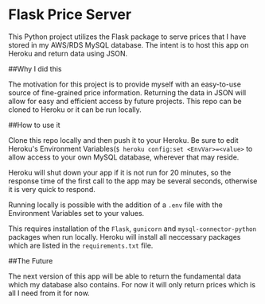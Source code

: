 Flask Price Server
===========

This Python project utilizes the Flask package to serve prices that I have stored in my AWS/RDS MySQL database. The intent is to host this app on Heroku and return data using JSON.

##Why I did this

The motivation for this project is to provide myself with an easy-to-use source of fine-grained price information. Returning the data in JSON will allow for easy and efficient access by future projects. This repo can be cloned to Heroku or it can be run locally.

##How to use it

Clone this repo locally and then push it to your Heroku. Be sure to edit Heroku's Environment Variables(`$ heroku config:set <EnvVar>=<value>` to allow access to your own MySQL database, wherever that may reside.

Heroku will shut down your app if it is not run for 20 minutes, so the response time of the first call to the app may be several seconds, otherwise it is very quick to respond.

Running locally is possible with the addition of a `.env` file with the Environment Variables set to your values.

This requires installation of the `Flask`, `gunicorn` and `mysql-connector-python` packages when run locally. Heroku will install all neccessary packages which are listed in the `requirements.txt` file.

##The Future

The next version of this app will be able to return the fundamental data which my database also contains. For now it will only return prices which is all I need from it for now. 

